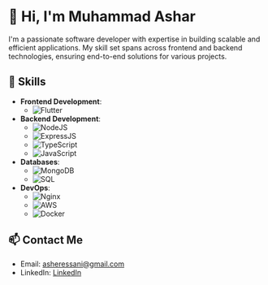 # 👋 Hi, I'm Muhammad Ashar

I'm a passionate software developer with expertise in building scalable and efficient applications. My skill set spans across frontend and backend technologies, ensuring end-to-end solutions for various projects.

## 🚀 Skills

- **Frontend Development**: 
  - ![Flutter](https://img.shields.io/badge/-Flutter-02569B?logo=flutter&logoColor=white&style=flat)
- **Backend Development**:
  - ![NodeJS](https://img.shields.io/badge/-Node.js-339933?logo=node.js&logoColor=white&style=flat)
  - ![ExpressJS](https://img.shields.io/badge/-Express.js-000000?logo=express&logoColor=white&style=flat)
  - ![TypeScript](https://img.shields.io/badge/-TypeScript-3178C6?logo=typescript&logoColor=white&style=flat)
  - ![JavaScript](https://img.shields.io/badge/-JavaScript-F7DF1E?logo=javascript&logoColor=black&style=flat)
- **Databases**:
  - ![MongoDB](https://img.shields.io/badge/-MongoDB-47A248?logo=mongodb&logoColor=white&style=flat)
  - ![SQL](https://img.shields.io/badge/-SQL-4479A1?logo=postgresql&logoColor=white&style=flat)
- **DevOps**:
  - ![Nginx](https://img.shields.io/badge/-Nginx-009639?logo=nginx&logoColor=white&style=flat)
  - ![AWS](https://img.shields.io/badge/-AWS-232F3E?logo=amazon-aws&logoColor=white&style=flat)
  - ![Docker](https://img.shields.io/badge/-Docker-2496ED?logo=docker&logoColor=white&style=flat)

## 📫 Contact Me

- Email: [asheressani@gmail.com](mailto:asheressani@gmail.com)
- LinkedIn: [LinkedIn](https://www.linkedin.com/in/asharr)
